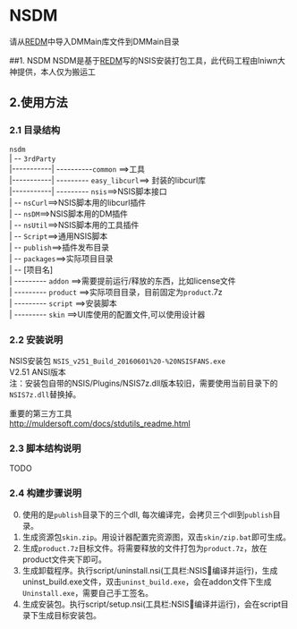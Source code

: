 # NSDM
 请从[REDM](https://gitee.com/hgy413/REDM)中导入DMMain库文件到DMMain目录
 

##1. NSDM
NSDM是基于[REDM](https://gitee.com/hgy413/REDM)写的NSIS安装打包工具，此代码工程由lniwn大神提供，本人仅为搬运工

## 2.使用方法
### 2.1 目录结构
`nsdm`  
| -- `3rdParty`  
|-----------| ----------` common ` ==>工具  
|-----------| --------- `easy_libcurl`==> 封装的libcurl库  
|-----------| --------- `nsis`==>NSIS脚本接口  
| -- `nsCurl`==>NSIS脚本用的libcurl插件  
| -- `nsDM`==>NSIS脚本用的DM插件  
| -- `nsUtil`==>NSIS脚本用的工具插件  
| -- `Script`==>通用NSIS脚本  
| -- `publish`==>插件发布目录  
| -- `packages`==>实际项目目录  
            | -- [项目名]  
                     | --------- `addon` ==>需要提前运行/释放的东西，比如license文件  
                     | --------- `product` ==>实际项目目录，目前固定为`product`.7z  
                     | --------- `script` ==>安装脚本  
                     | --------- `skin` ==>UI库使用的配置文件,可以使用设计器  
					 
### 2.2 安装说明
NSIS安装包
`NSIS_v251_Build_20160601%20-%20NSISFANS.exe`  
V2.51 ANSI版本  
注：安装包自带的NSIS/Plugins/NSIS7z.dll版本较旧，需要使用当前目录下的`NSIS7z.dll`替换掉。

重要的第三方工具  
http://muldersoft.com/docs/stdutils_readme.html

### 2.3 脚本结构说明  
TODO

### 2.4 构建步骤说明  
0.  使用的是`publish`目录下的三个dll, 每次编译完，会拷贝三个dll到`publish`目录。  
1.	生成资源包`skin.zip`。用设计器配置完资源图，双击`skin/zip.bat`即可生成。
2.	生成`product.7z`目标文件。将需要释放的文件打包为`product.7z`，放在product文件夹下即可。
3.	生成卸载程序。执行script/uninstall.nsi(工具栏:NSIS编译并运行)，生成uninst_build.exe文件，双击`uninst_build.exe`，会在addon文件下生成`Uninstall.exe`，需要自己手工签名。
4.	生成安装包。执行script/setup.nsi(工具栏:NSIS编译并运行)，会在script目录下生成目标安装包。
